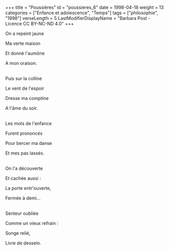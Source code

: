 +++
title = "Poussières"
id = "poussieres_6"
date = 1998-04-18
weight = 13
categories = ["Enfance et adolescence", "Temps"]
tags = ["philosophie", "1998"]
verseLength = 5
LastModifierDisplayName = "Barbara Post - Licence CC BY-NC-ND 4.0"
+++

On a repeint jaune

Ma verte maison

Et donné l'aumône

A mon oraison.

 \
Puis sur la colline

Le vent de l'espoir

Dresse ma comptine

A l'âme du soir.

 \
Les mots de l'enfance

Furent prononcés

Pour bercer ma danse

Et mes pas lassés.

 \
On l'a découverte

Et cachée aussi :

La porte entr'ouverte,

Fermée à demi...

 \
Senteur oubliée

Comme un vieux refrain :

Songe relié,

Livre de dessein.

